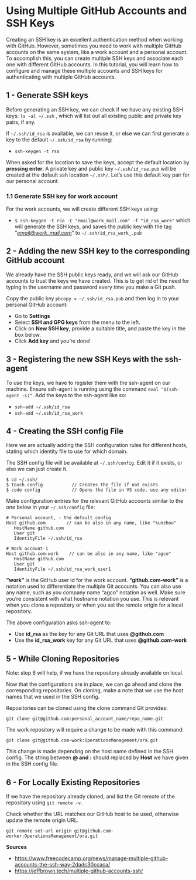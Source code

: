 # Using Multiple GitHub Accounts and SSH Keys

Creating an SSH key is an excellent authentication method when working with GitHub. However, sometimes you need to work with multiple GitHub accounts on the same system, like a work account and a personal account. To accomplish this, you can create multiple SSH keys and associate each one with different GitHub accounts. In this tutorial, you will learn how to configure and manage these multiple accounts and SSH keys for authenticating with multiple GitHub accounts.

## 1 - Generate SSH keys

Before generating an SSH key, we can check if we have any existing SSH keys: `ls -al ~/.ssh` , which will list out all existing public and private key pairs, if any.

If `~/.ssh/id_rsa` is available, we can reuse it, or else we can first generate a key to the default `~/.ssh/id_rsa` by running:
  * `ssh-keygen -t rsa`
  
When asked for the location to save the keys, accept the default location by **pressing enter**. A private key and public key `~/.ssh/id_rsa.pub` will be created at the default ssh location `~/.ssh/`. Let’s use this default key pair for our personal account.

### 1.1 Generate SSH key for work account 

For the work accounts, we will create different SSH keys using:
* `$ ssh-keygen -t rsa -C "email@work_mail.com" -f "id_rsa_work"`
  which will generate the SSH keys, and saves the public key with the tag “*email@work_mail.com*” to `~/.ssh/id_rsa_work_.pub`

## 2 - Adding the new SSH key to the corresponding GitHub account
We already have the SSH public keys ready, and we will ask our GitHub accounts to trust the keys we have created. This is to get rid of the need for typing in the username and password every time you make a Git push.

Copy the public key `pbcopy < ~/.ssh/id_rsa.pub` and then log in to your personal GitHub account:

  - Go to **Settings**
  - Select **SSH and GPG keys** from the menu to the left.
  - Click on **New SSH key**, provide a suitable title, and paste the key in the box below.
  - Click **Add key** and you’re done!

## 3 - Registering the new SSH Keys with the ssh-agent
To use the keys, we have to register them with the ssh-agent on our machine. Ensure ssh-agent is running using the command `eval "$(ssh-agent -s)"`. Add the keys to the ssh-agent like so:
   *  `ssh-add ~/.ssh/id_rsa`
   *  `ssh-add ~/.ssh/id_rsa_work`

## 4 - Creating the SSH config File

Here we are actually adding the SSH configuration rules for different hosts, stating which identity file to use for which domain.

The SSH config file will be available at `~/.ssh/config`. Edit it if it exists, or else we can just create it.

```
$ cd ~/.ssh/
$ touch config           // Creates the file if not exists
$ code config            // Opens the file in VS code, use any editor
```

Make configuration entries for the relevant GitHub accounts similar to the one below in your `~/.ssh/config` file:

```
# Personal account, - the default config
Host github.com        // can be also in any name, like "kunzhou"
   HostName github.com
   User git
   IdentityFile ~/.ssh/id_rsa
   
# Work account-1
Host github.com-work    // can be also in any name, like "agco" 
   HostName github.com
   User git
   IdentityFile ~/.ssh/id_rsa_work_user1
```

**“work”** is the GitHub user id for the work account. **“github.com-work”** is a notation used to differentiate the multiple Git accounts. You can also use any name, such as you company name “agco” notation as well. Make sure you’re consistent with what hostname notation you use. This is relevant when you clone a repository or when you set the remote origin for a local repository.

The above configuration asks ssh-agent to:

  * Use **id_rsa** as the key for any Git URL that uses **@github.com**
  * Use the **id_rsa_work** key for any Git URL that uses **@github.com-work**

## 5 - While Cloning Repositories
Note: step 6 will help, if we have the repository already available on local.

Now that the configurations are in place, we can go ahead and clone the corresponding repositories. On cloning, make a note that we use the host names that we used in the SSH config.

Repositories can be cloned using the clone command Git provides:

```git 
git clone git@github.com:personal_account_name/repo_name.git
```
The work repository will require a change to be made with this command:
```git 
git clone git@github.com-work:OperationsManagement/ora.git
```
This change is made depending on the host name defined in the SSH config. The string between **@ and :** should replaced by **Host** we have given in the SSH config file.

## 6 - For Locally Existing Repositories

If we have the repository already cloned, and list the Git remote of the repository using `git remote -v`.

Check whether the URL matches our GitHub host to be used, otherwise update the remote origin URL.

```git
git remote set-url origin git@github.com-worker:OperationsManagement/ora.git
```

**Sources**
* https://www.freecodecamp.org/news/manage-multiple-github-accounts-the-ssh-way-2dadc30ccaca/
* https://jeffbrown.tech/multiple-github-accounts-ssh/
